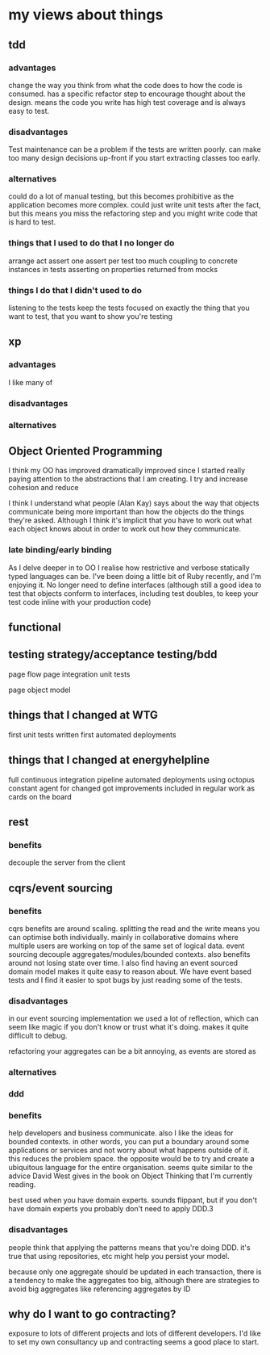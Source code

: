 # my views about things

## tdd

### advantages

change the way you think from what the code does to how the code is consumed.  has a specific refactor step to encourage thought about the design.  means the code you write has high test coverage and is always easy to test.

### disadvantages

Test maintenance can be a problem if the tests are written poorly. can make too many design decisions up-front if you start extracting classes too early.

### alternatives

could do a lot of manual testing, but this becomes prohibitive as the application becomes more complex.  could just write unit tests after the fact, but this means you miss the refactoring step and you might write code that is hard to test.

### things that I used to do that I no longer do

arrange act assert
one assert per test
too much coupling to concrete instances in tests
asserting on properties returned from mocks

### things I do that I didn't used to do

listening to the tests
keep the tests focused on exactly the thing that you want to test, that you want to show you're testing

## xp

### advantages

I like many of

### disadvantages

### alternatives

## Object Oriented Programming

I think my OO has improved dramatically improved since I started really paying attention to the abstractions that I am creating.  I try and increase cohesion and reduce

I think I understand what people (Alan Kay) says about the way that objects communicate being more important than how the objects do the things they're asked.  Although I think it's implicit that you have to work out what each object knows about in order to work out how they communicate.

### late binding/early binding

As I delve deeper in to OO I realise how restrictive and verbose statically typed languages can be.  I've been doing a little bit of Ruby recently, and I'm enjoying it.  No longer need to define interfaces (although still a good idea to test that objects conform to interfaces, including test doubles, to keep your test code inline with your production code)

## functional

## testing strategy/acceptance testing/bdd

page flow
page
integration
unit tests

page object model

## things that I changed at WTG

first unit tests written
first automated deployments

## things that I changed at energyhelpline

full continuous integration pipeline
automated deployments using octopus
constant agent for changed
got improvements included in regular work as cards on the board

## rest

### benefits

decouple the server from the client

## cqrs/event sourcing

### benefits

cqrs benefits are around scaling.  splitting the read and the write means you can optimise both individually.  mainly in collaborative domains where multiple users are working on top of the same set of logical data.
event sourcing decouple aggregates/modules/bounded contexts.  also benefits around not losing state over time.  I also find having an event sourced domain model makes it quite easy to reason about.  We have event based tests and I find it easier to spot bugs by just reading some of the tests.

### disadvantages

in our event sourcing implementation we used a lot of reflection, which can seem like magic if you don't know or trust what it's doing.  makes it quite difficult to debug.

refactoring your aggregates can be a bit annoying, as events are stored as

### alternatives

### ddd

### benefits

help developers and business communicate.  also I like the ideas for bounded contexts.  in other words, you can put a boundary around some applications or services and not worry about what happens outside of it.  this reduces the problem space.  the opposite would be to try and create a ubiquitous language for the entire organisation.  seems quite similar to the advice David West gives in the book on Object Thinking that I'm currently reading.

best used when you have domain experts.  sounds flippant, but if you don't have domain experts you probably don't need to apply DDD.3

### disadvantages

people think that applying the patterns means that you're doing DDD.  it's true that using repositories, etc might help you persist your model.

because only one aggregate should be updated in each transaction, there is a tendency to make the aggregates too big, although there are strategies to avoid big aggregates like referencing aggregates by ID

## why do I want to go contracting?

exposure to lots of different projects and lots of different developers.  I'd like to set my own consultancy up and contracting seems a good place to start.
